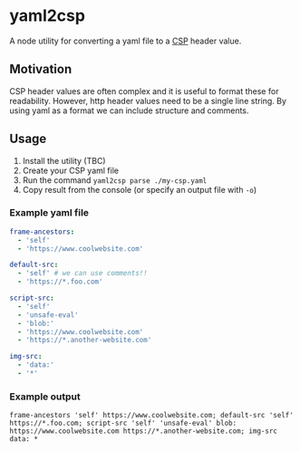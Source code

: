 # yaml2csp

A node utility for converting a yaml file to a [CSP](https://developer.mozilla.org/en-US/docs/Web/HTTP/CSP) header value.

## Motivation

CSP header values are often complex and it is useful to format these for
readability. However, http header values need to be a single line string.
By using yaml as a format we can include structure and comments.

## Usage

1. Install the utility (TBC)
2. Create your CSP yaml file
3. Run the command `yaml2csp parse ./my-csp.yaml`
4. Copy result from the console (or specify an output file with `-o`)

### Example yaml file

```yaml
frame-ancestors:
  - 'self'
  - 'https://www.coolwebsite.com'

default-src:
  - 'self' # we can use comments!!
  - 'https://*.foo.com'

script-src:
  - 'self'
  - 'unsafe-eval'
  - 'blob:'
  - 'https://www.coolwebsite.com'
  - 'https://*.another-website.com'

img-src:
  - 'data:'
  - '*'
```

### Example output

```text
frame-ancestors 'self' https://www.coolwebsite.com; default-src 'self' https://*.foo.com; script-src 'self' 'unsafe-eval' blob: https://www.coolwebsite.com https://*.another-website.com; img-src data: *
```
